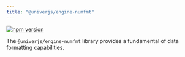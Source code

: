 ```yaml
---
title: "@univerjs/engine-numfmt"
---
```


[![npm version](https://img.shields.io/npm/v/@univerjs/engine-numfmt)](https://npmjs.org/package/@univerjs/engine-numfmt)

The `@univerjs/engine-numfmt` library provides a fundamental of data formatting capabilities.

<!--package-locales start-->
<!--package-locales end-->

<!--package-assets start-->
<!--package-assets end-->